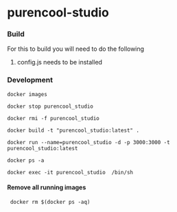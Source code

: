 # purencool-studio

### Build
For this to build you will need to do the following
1. config.js needs to be installed



### Development

```
docker images
```

```
docker stop purencool_studio
```

```
docker rmi -f purencool_studio
```

```
docker build -t "purencool_studio:latest" .
```

```
docker run --name=purencool_studio -d -p 3000:3000 -t purencool_studio:latest
```

```
docker ps -a
```

```
docker exec -it purencool_studio  /bin/sh
```

#### Remove all running images 

```
 docker rm $(docker ps -aq)
```